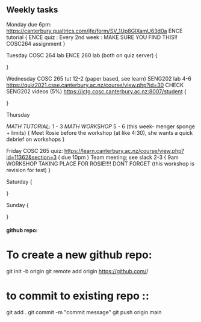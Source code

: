
## Weekly tasks

Monday
due 6pm: https://canterbury.qualtrics.com/jfe/form/SV_1Up8GlXamU63d0a
ENCE tutorial
<temp>{ 
    ENCE quiz : Every 2nd week : MAKE SURE YOU FIND THIS!!
    COSC264 assignment
}


Tuesday
COSC 264 lab
ENCE 260 lab   (both on quiz server)
<temp>{

}


Wednesday
COSC 265 tut 12-2  (paper based, see learn)
SENG202 lab 4-6 https://quiz2021.csse.canterbury.ac.nz/course/view.php?id=30
CHECK SENG202 videos (5%)  https://ictg.cosc.canterbury.ac.nz:8007/student
<temp>{

}


Thursday

*MATH TUTORIAL*:  1 - 3
*MATH WORKSHOP*  5 - 6 (this week- menger sponge + limits)
<temp>{
    Meet Rosie before the workshop (at like 4:30),
    she wants a quick debrief on workshops
}


Friday
COSC 265 quiz: https://learn.canterbury.ac.nz/course/view.php?id=11362&section=3
    ( due 10pm )
Team meeting; see slack  2-3
<temp>{
    9am WORKSHOP TAKING PLACE FOR ROSIE!!!! DONT FORGET
        (this workshop is revision for test)
}


Saturday
<temp>{

}


Sunday
<temp>{
    
}










#### github repo:

#  To create a new github repo:


git init -b origin
git remote add origin https://github.com/<github-username>/<repo-name>


# to commit to existing repo :: 

git add .
git commit -m "commit message"
git push origin main


